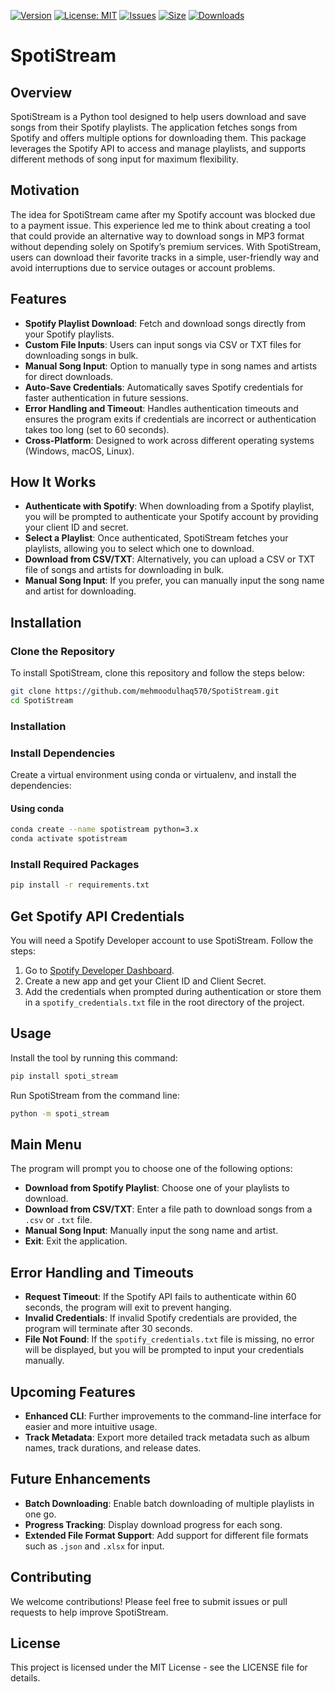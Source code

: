 [![Version](https://img.shields.io/badge/version-1.1-blue)](https://github.com/mehmoodulhaq570/SpotiStream)
[![License: MIT](https://img.shields.io/badge/License-MIT-yellow.svg)](https://opensource.org/licenses/MIT)
[![Issues](https://img.shields.io/github/issues/mehmoodulhaq570/SpotiStream)](https://github.com/mehmoodulhaq570/SpotiStream/issues)
[![Size](https://img.shields.io/github/repo-size/mehmoodulhaq570/SpotiStream.svg)](https://github.com/mehmooulhaq570/SpotiStream)
[![Downloads](https://img.shields.io/github/downloads/mehmoodulhaq570/SpotiStream/total.svg)](https://github.com/mehmoodulhaq570/SpotiStream/releases)

# SpotiStream

## Overview
SpotiStream is a Python tool designed to help users download and save songs from their Spotify playlists. The application fetches songs from Spotify and offers multiple options for downloading them. This package leverages the Spotify API to access and manage playlists, and supports different methods of song input for maximum flexibility.

## Motivation
The idea for SpotiStream came after my Spotify account was blocked due to a payment issue. This experience led me to think about creating a tool that could provide an alternative way to download songs in MP3 format without depending solely on Spotify’s premium services. With SpotiStream, users can download their favorite tracks in a simple, user-friendly way and avoid interruptions due to service outages or account problems.

## Features
- **Spotify Playlist Download**: Fetch and download songs directly from your Spotify playlists.
- **Custom File Inputs**: Users can input songs via CSV or TXT files for downloading songs in bulk.
- **Manual Song Input**: Option to manually type in song names and artists for direct downloads.
- **Auto-Save Credentials**: Automatically saves Spotify credentials for faster authentication in future sessions.
- **Error Handling and Timeout**: Handles authentication timeouts and ensures the program exits if credentials are incorrect or authentication takes too long (set to 60 seconds).
- **Cross-Platform**: Designed to work across different operating systems (Windows, macOS, Linux).

## How It Works
- **Authenticate with Spotify**: When downloading from a Spotify playlist, you will be prompted to authenticate your Spotify account by providing your client ID and secret.
- **Select a Playlist**: Once authenticated, SpotiStream fetches your playlists, allowing you to select which one to download.
- **Download from CSV/TXT**: Alternatively, you can upload a CSV or TXT file of songs and artists for downloading in bulk.
- **Manual Song Input**: If you prefer, you can manually input the song name and artist for downloading.

## Installation

### Clone the Repository
To install SpotiStream, clone this repository and follow the steps below:

```bash
git clone https://github.com/mehmoodulhaq570/SpotiStream.git
cd SpotiStream
````

### Installation

### Install Dependencies
Create a virtual environment using conda or virtualenv, and install the dependencies:

#### Using conda
```bash
conda create --name spotistream python=3.x
conda activate spotistream
````

### Install Required Packages
```bash
pip install -r requirements.txt
````

## Get Spotify API Credentials

You will need a Spotify Developer account to use SpotiStream. Follow the steps:

1. Go to [Spotify Developer Dashboard](https://developer.spotify.com/dashboard).
2. Create a new app and get your Client ID and Client Secret.
3. Add the credentials when prompted during authentication or store them in a `spotify_credentials.txt` file in the root directory of the project.

## Usage

Install the tool by running this command:
```bash
pip install spoti_stream
````

Run SpotiStream from the command line:
```bash
python -m spoti_stream
````


## Main Menu

The program will prompt you to choose one of the following options:

- **Download from Spotify Playlist**: Choose one of your playlists to download.
- **Download from CSV/TXT**: Enter a file path to download songs from a `.csv` or `.txt` file.
- **Manual Song Input**: Manually input the song name and artist.
- **Exit**: Exit the application.

## Error Handling and Timeouts

- **Request Timeout**: If the Spotify API fails to authenticate within 60 seconds, the program will exit to prevent hanging.
- **Invalid Credentials**: If invalid Spotify credentials are provided, the program will terminate after 30 seconds.
- **File Not Found**: If the `spotify_credentials.txt` file is missing, no error will be displayed, but you will be prompted to input your credentials manually.

## Upcoming Features

- **Enhanced CLI**: Further improvements to the command-line interface for easier and more intuitive usage.
- **Track Metadata**: Export more detailed track metadata such as album names, track durations, and release dates.

## Future Enhancements

- **Batch Downloading**: Enable batch downloading of multiple playlists in one go.
- **Progress Tracking**: Display download progress for each song.
- **Extended File Format Support**: Add support for different file formats such as `.json` and `.xlsx` for input.

## Contributing

We welcome contributions! Please feel free to submit issues or pull requests to help improve SpotiStream.

## License

This project is licensed under the MIT License - see the LICENSE file for details.
